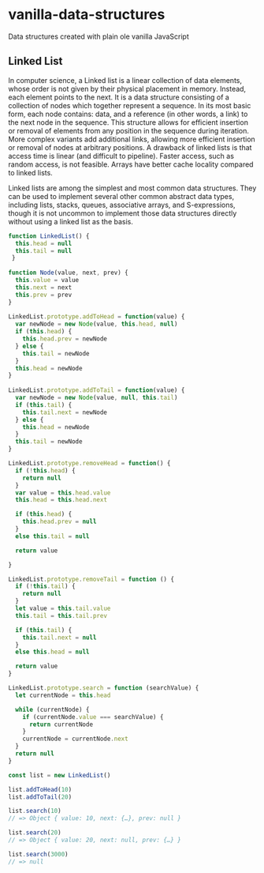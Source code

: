 # vanilla-data-structures
Data structures created with plain ole vanilla JavaScript

## Linked List
In computer science, a Linked list is a linear collection of data elements, whose order is not given by their physical placement in
memory. Instead, each element points to the next. It is a data structure consisting of a collection of nodes which together represent 
a sequence. In its most basic form, each node contains: data, and a reference (in other words, a link) to the next node in the sequence.
This structure allows for efficient insertion or removal of elements from any position in the sequence during iteration. More complex 
variants add additional links, allowing more efficient insertion or removal of nodes at arbitrary positions. A drawback of linked lists
is that access time is linear (and difficult to pipeline). Faster access, such as random access, is not feasible. Arrays have better 
cache locality compared to linked lists.

Linked lists are among the simplest and most common data structures. They can be used to implement several other common abstract data 
types, including lists, stacks, queues, associative arrays, and S-expressions, though it is not uncommon to implement those data 
structures directly without using a linked list as the basis.

```javascript
function LinkedList() {
  this.head = null
  this.tail = null
 }
 
function Node(value, next, prev) {
  this.value = value
  this.next = next
  this.prev = prev
}
 
LinkedList.prototype.addToHead = function(value) {
  var newNode = new Node(value, this.head, null)
  if (this.head) {
    this.head.prev = newNode
  } else {
    this.tail = newNode
  }
  this.head = newNode
}
 
LinkedList.prototype.addToTail = function(value) {
  var newNode = new Node(value, null, this.tail)
  if (this.tail) {
    this.tail.next = newNode
  } else {
    this.head = newNode
  }
  this.tail = newNode
}

LinkedList.prototype.removeHead = function() {
  if (!this.head) {
    return null
  }
  var value = this.head.value
  this.head = this.head.next

  if (this.head) {
    this.head.prev = null
  }
  else this.tail = null

  return value

}

LinkedList.prototype.removeTail = function () {
  if (!this.tail) {
    return null
  }
  let value = this.tail.value
  this.tail = this.tail.prev

  if (this.tail) {
    this.tail.next = null
  } 
  else this.head = null

  return value
}

LinkedList.prototype.search = function (searchValue) {
  let currentNode = this.head

  while (currentNode) {
    if (currentNode.value === searchValue) {
      return currentNode
    }
    currentNode = currentNode.next
  }
  return null
}

const list = new LinkedList()

list.addToHead(10)
list.addToTail(20)

list.search(10)
// => Object { value: 10, next: {…}, prev: null }

list.search(20)
// => Object { value: 20, next: null, prev: {…} }

list.search(3000)
// => null
``` 
